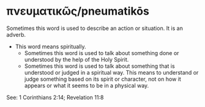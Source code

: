 # πνευματικῶς/pneumatikōs
Sometimes this word is used to describe an action or situation. It is an adverb.
* This word means spiritually.
    * Sometimes this word is used to talk about something done or understood by the help of the Holy Spirit.
    * Sometimes this word is used to talk about something that is understood or judged in a spiritual way. This means to understand or judge something based on its spirit or character, not on how it appears or what it seems to be in a physical way.

See: 1 Corinthians 2:14; Revelation 11:8
